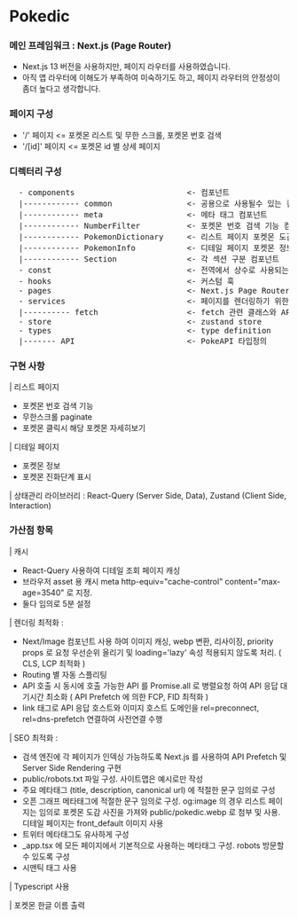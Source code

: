 # Pokedic

### 메인 프레임워크 : Next.js (Page Router)

- Next.js 13 버전을 사용하지만, 페이지 라우터를 사용하였습니다.
- 아직 앱 라우터에 이해도가 부족하여 미숙하기도 하고, 페이지 라우터의 안정성이 좀더 높다고 생각합니다.

### 페이지 구성

- '/' 페이지 <= 포켓몬 리스트 및 무한 스크롤, 포켓몬 번호 검색
- '/[id]' 페이지 <= 포켓몬 id 별 상세 페이지

### 디렉터리 구성

<pre>
  - components                        <- 컴포넌트
  |------------ common                <- 공용으로 사용될수 있는 컴포넌트
  |------------ meta                  <- 메타 태그 컴포넌트
  |------------ NumberFilter          <- 포켓몬 번호 검색 기능 컴포넌트
  |------------ PokemonDictionary     <- 리스트 페이지 포켓몬 도감 컴포넌트
  |------------ PokemonInfo           <- 디테일 페이지 포켓몬 정보 컴포넌트
  |------------ Section               <- 각 섹션 구분 컴포넌트
  - const                             <- 전역에서 상수로 사용되는 값 등을 모아놓은 모듈
  - hooks                             <- 커스텀 훅
  - pages                             <- Next.js Page Router
  - services                          <- 페이지를 렌더링하기 위한 핵심 로직. fetch 와 React-Query 관련
  |---------- fetch                   <- fetch 관련 클래스와 API 호출 클래스
  - store                             <- zustand store
  - types                             <- type definition
  |------- API                        <- PokeAPI 타입정의
</pre>

### 구현 사항

| 리스트 페이지

- 포켓몬 번호 검색 기능
- 무한스크롤 paginate
- 포켓몬 클릭시 해당 포켓몬 자세히보기

| 디테일 페이지

- 포켓몬 정보
- 포켓몬 진화단계 표시

| 상태관리 라이브러리 : React-Query (Server Side, Data), Zustand (Client Side, Interaction)

### 가산점 항목

| 캐시

- React-Query 사용하여 디테일 조회 페이지 캐싱
- 브라우저 asset 용 캐시 meta http-equiv="cache-control" content="max-age=3540" 로 지정.
- 둘다 임의로 5분 설정

| 렌더링 최적화 :

- Next/Image 컴포넌트 사용 하여 이미지 캐싱, webp 변환, 리사이징, priority props 로 요청 우선순위 올리기 및 loading='lazy' 속성 적용되지 않도록 처리. ( CLS, LCP 최적화 )
- Routing 별 자동 스플리팅
- API 호출 시 동시에 호출 가능한 API 를 Promise.all 로 병렬요청 하여 API 응답 대기시간 최소화 ( API Prefetch 에 의한 FCP, FID 최적화 )
- link 태그로 API 응답 호스트와 이미지 호스트 도메인을 rel=preconnect, rel=dns-prefetch 연결하여 사전연결 수행

| SEO 최적화 :

- 검색 엔진에 각 페이지가 인덱싱 가능하도록 Next.js 를 사용하여 API Prefetch 및 Server Side Rendering 구현
- public/robots.txt 파일 구성. 사이트맵은 예시로만 작성
- 주요 메타태그 (title, description, canonical url) 에 적절한 문구 임의로 구성
- 오픈 그래프 메타태그에 적절한 문구 임의로 구성. og:image 의 경우 리스트 페이지는 임의로 포켓몬 도감 사진을 가져와 public/pokedic.webp 로 첨부 및 사용. 디테일 페이지는 front_default 이미지 사용
- 트위터 메타태그도 유사하게 구성
- \_app.tsx 에 모든 페이지에서 기본적으로 사용하는 메타태그 구성. robots 방문할수 있도록 구성
- 시맨틱 태그 사용

| Typescript 사용

| 포켓몬 한글 이름 출력
